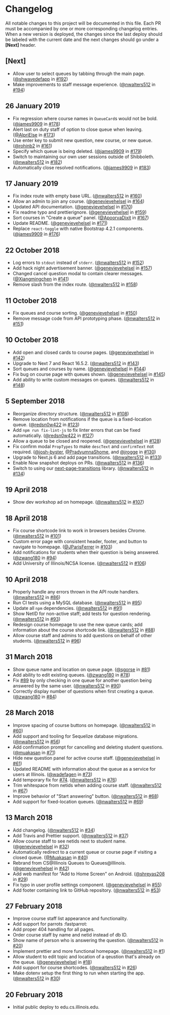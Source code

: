 # Changelog

All notable changes to this project will be documented in this file.
Each PR must be accompanied by one or more corresponding changelog entries.
When a new version is deployed, the changes since the last deploy should be labeled
with the current date and the next changes should go under a **[Next]** header.

## [Next]

* Allow user to select queues by tabbing through the main page. ([@shwavedefapp](https://github.com/shwavedefapp) in [#192](https://github.com/illinois/queue/pull/192))
* Make improvements to staff message experience. ([@nwalters512](https://github.com/nwalters512) in [#194](https://github.com/illinois/queue/pull/194))

## 26 January 2019

* Fix regression where course names in `QueueCard`s would not be bold. ([@james9909](https://github.com/james9909) in [#178](https://github.com/illinois/queue/pull/178))
* Alert last on duty staff of option to close queue when leaving. ([@AlpriElse](https://github.com/AlpriElse) in [#173](https://github.com/illinois/queue/pull/173))
* Use enter key to submit new question, new course, or new queue. ([@rohinb2](https://github.com/rohinb2) in [#161](https://github.com/illinois/queue/pull/161))
* Specify which queue is being deleted. ([@james9909](https://github.com/james9909) in [#179](https://github.com/illinois/queue/pull/179))
* Switch to maintaining our own user sessions outside of Shibboleth. ([@nwalters512](https://github.com/nwalters512) in [#182](https://github.com/illinois/queue/pull/182))
* Automatically close resolved notifications. ([@james9909](https://github.com/james9909) in [#183](https://github.com/illinois/queue/pull/183))

## 17 January 2019

* Fix index route with empty base URL. ([@nwalters512](https://github.com/nwalters512) in [#160](https://github.com/illinois/queue/pull/160))
* Allow an admin to join any course. ([@genevievehelsel](https://github.com/genevievehelsel) in [#164](https://github.com/illinois/queue/pull/164))
* Updated API documentation. ([@genevievehelsel](https://github.com/genevievehelsel) in [#170](https://github.com/illinois/queue/pull/170))
* Fix readme typo and prettierignore. ([@genevievehelsel](https://github.com/genevievehelsel) in [#159](https://github.com/illinois/queue/pull/159))
* Sort courses in "Create a queue" panel. ([@ApoorvaDixit](https://github.com/ApoorvaDixit) in [#167](https://github.com/illinois/queue/pull/167))
* Update README. ([@genevievehelsel](https://github.com/genevievehelsel) in [#171](https://github.com/illinois/queue/pull/171))
* Replace `react-toggle` with native Bootstrap 4.2.1 components. ([@james9909](https://github.com/james9909) in [#176](https://github.com/illinois/queue/pull/176))

## 22 October 2018

* Log errors to `stdout` instead of `stderr`. ([@nwalters512](https://github.com/nwalters512) in [#152](https://github.com/illinois/queue/pull/152))
* Add hack night advertisement banner. ([@genevievehelsel](https://github.com/genevievehelsel) in [#157](https://github.com/illinois/queue/pull/157))
* Changed cancel question modal to contain clearer messages. ([@Xiangmingchen](https://github.com/Xiangmingchen) in [#141](https://github.com/illinois/queue/pull/141))
* Remove slash from the index route. ([@nwalters512](https://github.com/nwalters512) in [#158](https://github.com/illinois/queue/pull/158))

## 11 October 2018

* Fix queues and course sorting. ([@genevievehelsel](https://github.com/genevievehelsel) in [#150](https://github.com/illinois/queue/pull/150))
* Remove message code from API prototyping phase. ([@nwalters512](https://github.com/nwalters512) in [#151](https://github.com/illinois/queue/pull/151))

## 10 October 2018

* Add open and closed cards to course pages. ([@genevievehelsel](https://github.com/genevievehelsel) in [#142](https://github.com/illinois/queue/pull/142))
* Upgrade to Next 7 and React 16.5.2. ([@nwalters512](https://github.com/nwalters512) in [#143](https://github.com/illinois/queue/pull/143))
* Sort queues and courses by name. ([@genevievehelsel](https://github.com/genevievehelsel) in [#144](https://github.com/illinois/queue/pull/144))
* Fix bug on course page with queues shown. ([@genevievehelsel](https://github.com/genevievehelsel) in [#145](https://github.com/illinois/queue/pull/145))
* Add ability to write custom messages on queues. ([@nwalters512](https://github.com/nwalters512) in [#148](https://github.com/illinois/queue/pull/148))

## 5 September 2018

* Reorganize directory structure. ([@nwalters512](https://github.com/nwalters512) in [#108](https://github.com/illinois/queue/pull/108))
* Remove location from notifications if the queue is a fixed-location queue. ([@redsn0w422](https://github.com/redsn0w422) in [#123](https://github.com/illinois/queue/pull/123))
* Add `npm run fix-lint-js` to fix linter errors that can be fixed automatically. ([@redsn0w422](https://github.com/redsn0w422) in [#127](https://github.com/illinois/queue/pull/127))
* Allow a queue to be closed and reopened. ([@genevievehelsel](https://github.com/genevievehelsel) in [#128](https://github.com/illinois/queue/pull/128))
* Fix confirm modal `PropTypes` to make `descText` and `confirmText` not required. ([@josh-byster](https://github.com/josh-byster), [@PradyumnaShome](https://github.com/PradyumnaShome), and [@jrogge](https://github.com/jrogge) in [#130](https://github.com/illinois/queue/pull/130))
* Upgrade to Next.js 6 and add page transitions. ([@nwalters512](https://github.com/nwalters512) in [#133](https://github.com/illinois/queue/pull/133))
* Enable Now snapshot deploys on PRs. ([@nwalters512](https://github.com/nwalters512) in [#136](https://github.com/illinois/queue/pull/136))
* Switch to using our [next-page-transitions](https://github.com/illinois/next-page-transitions) library. ([@nwalters512](https://github.com/nwalters512) in [#134](https://github.com/illinois/queue/pull/134))

## 19 April 2018

* Show dev workshop ad on homepage. ([@nwalters512](https://github.com/nwalters512) in [#107](https://github.com/illinois/queue/pull/107))

## 18 April 2018

* Fix course shortcode link to work in browsers besides Chrome. ([@nwalters512](https://github.com/nwalters512) in [#101](https://github.com/illinois/queue/pull/101))
* Custom error page with consistent header, footer, and button to navigate to homepage. ([@JParisFerrer](https://github.com/jparisferrer) in [#103](https://github.com/illinois/queue/pull/103))
* Add notifications for students when their question is being answered. ([@zwang180](https://github.com/zwang180) in [#94](https://github.com/illinois/queue/pull/94))
* Add University of Illinois/NCSA license. ([@nwalters512](https://github.com/nwalters512) in [#106](https://github.com/illinois/queue/pull/106))

## 10 April 2018

* Properly handle any errors thrown in the API route handlers. ([@nwalters512](https://github.com/nwalters512) in [#86](https://github.com/illinois/queue/pull/86))
* Run CI tests using a MySQL database. ([@nwalters512](https://github.com/nwalters512) in [#95](https://github.com/illinois/queue/pull/95))
* Update all `npm` dependencies. ([@nwalters512](https://github.com/nwalters512) in [#91](https://github.com/illinois/queue/pull/91))
* Show NetID for non-active staff; add tests for question rendering. ([@nwalters512](https://github.com/nwalters512) in [#93](https://github.com/illinois/queue/pull/93))
* Redesign course homepage to use the new queue cards; add information about the course shortcode link. ([@nwalters512](https://github.com/nwalters512) in [#88](https://github.com/illinois/queue/pull/88))
* Allow course staff and admins to add questions on behalf of other students. ([@nwalters512](https://github.com/nwalters512) in [#96](https://github.com/illinois/queue/pull/96))

## 31 March 2018

* Show queue name and location on queue page. ([@sgorse](https://github.com/sgorse) in [#81](https://github.com/illinois/queue/pull/81))
* Add ability to edit existing queues. ([@zwang180](https://github.com/zwang180) in [#78](https://github.com/illinois/queue/pull/78))
* Fix [#89](https://github.com/illinois/queue/issues/89) by only checking in one queue for another question being answered by the same user. ([@nwalters512](https://github.com/nwalters512) in [#90](https://github.com/illinois/queue/pull/90))
* Correctly display number of questions when first creating a queue. ([@zwang180](https://github.com/zwang180) in [#84](https://github.com/illinois/queue/pull/84))

## 28 March 2018

* Improve spacing of course buttons on homepage. ([@nwalters512](https://github.com/nwalters512) in [#60](https://github.com/illinois/queue/pull/60))
* Add support and tooling for Sequelize database migrations. ([@nwalters512](https://github.com/nwalters512) in [#56](https://github.com/illinois/queue/pull/56))
* Add confirmation prompt for cancelling and deleting student questions. ([@muakasan](https://github.com/muakasan) in [#71](https://github.com/illinois/queue/pull/71))
* Hide new question panel for active course staff. ([@genevievehelsel](https://github.com/genevievehelsel) in [#61](https://github.com/illinois/queue/pull/61))
* Updated README with information about the queue as a service for users at Illinois. ([@wadefagen](https://github.com/wadefagen) in [#73](https://github.com/illinois/queue/pull/73))
* Add temporary fix for [#74](https://github.com/illinois/queue/issues/74). ([@nwalters512](https://github.com/nwalters512) in [#76](https://github.com/illinois/queue/pull/76))
* Trim whitespace from netids when adding course staff. ([@nwalters512](https://github.com/nwalters512) in [#67](https://github.com/illinois/queue/pull/67))
* Improve behavior of "Start answering" button. ([@nwalters512](https://github.com/nwalters512) in [#68](https://github.com/illinois/queue/pull/68))
* Add support for fixed-location queues. ([@nwalters512](https://github.com/nwalters512) in [#69](https://github.com/illinois/queue/pull/69))

## 13 March 2018

* Add changelog. ([@nwalters512](https://github.com/nwalters512) in [#34](https://github.com/illinois/queue/pull/34))
* Add Travis and Prettier support. ([@nwalters512](https://github.com/nwalters512) in [#37](https://github.com/illinois/queue/pull/37))
* Allow course staff to see netids next to student name. ([@genevievehelsel](https://github.com/genevievehelsel) in [#32](https://github.com/illinois/queue/pull/32))
* Automatically redirect to a current queue or course page if visiting a closed queue. ([@Muakasan](https://github.com/Muakasan) in [#40](https://github.com/illinois/queue/pull/40))
* Rebrand from CS@Illinois Queues to Queues@Illinois. ([@genevievehelsel](https://github.com/genevievehelsel) in [#42](https://github.com/illinois/queue/pull/42))
* Add web manifest for "Add to Home Screen" on Android. ([@shreyas208](https://github.com/shreyas208) in [#29](https://github.com/illinois/queue/pull/29))
* Fix typo in user profile settings component. ([@genevievehelsel](https://github.com/genevievehelsel) in [#55](https://github.com/illinois/queue/pull/55))
* Add footer containing link to GitHub repository. ([@nwalters512](https://github.com/nwalters512) in [#53](https://github.com/illinois/queue/pull/53))

## 27 February 2018

* Improve course staff list appearance and functionality.
* Add support for parrots :fastparrot:
* Add proper 404 handling for all pages.
* Order course staff by name and netid instead of db ID.
* Show name of person who is answering the question. ([@nwalters512](https://github.com/nwalters512) in [#20](https://github.com/illinois/queue/pull/20))
* Implement prettier and more functional homepage. ([@nwalters512](https://github.com/nwalters512) in [#1](https://github.com/illinois/queue/pull/1))
* Allow student to edit topic and location of a qeustion that's already on the queue. ([@genevievehelsel](https://github.com/genevievehelsel) in [#18](https://github.com/illinois/queue/pull/18))
* Add support for course shortcodes. ([@nwalters512](https://github.com/nwalters512) in [#26](https://github.com/illinois/queue/pull/26))
* Make dotenv setup the first thing to run when starting the app. ([@nwalters512](https://github.com/nwalters512) in [#30](https://github.com/illinois/queue/pull/30))

## 20 February 2018

* Initial public deploy to edu.cs.illinois.edu.
